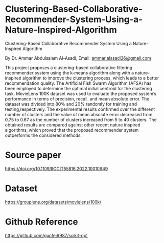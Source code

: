 # Clustering-Based-Collaborative-Recommender-System-Using-a-Nature-Inspired-Algorithm
Clustering-Based Collaborative Recommender System Using a Nature-Inspired Algorithm

By Dr. Ammar Abdulsalam Al-Asadi, Email: ammar.alasadi26@gmail.com

This project proposes a clustering-based collaborative filtering recommender system using the k-means algorithm along with a nature-inspired algorithm to improve the clustering process, which leads to a better recommendation quality. The Artificial Fish Swarm Algorithm (AFSA) has been employed to determine the optimal initial centroid for the clustering task. MovieLens 100K dataset was used to evaluate the proposed system’s performance in terms of precision, recall, and mean absolute error. The dataset was divided into 80% and 20% randomly for training and testing,respectively. The experimental results confirmed over the different number of clusters and the value of mean absolute error decreased from 0.75 to 0.67 as the number of clusters increased from 5 to 40 clusters. The obtained results are compared against other recent nature inspired algorithms, which proved that the proposed recommender system outperforms the considered methods.

# Source paper
https://doi.org/10.1109/IICCIT55816.2022.10010649

# Dataset
https://grouplens.org/datasets/movielens/100k/

# Github Reference
https://github.com/guofei9987/scikit-opt

